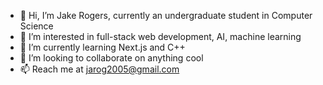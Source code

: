 - 👋 Hi, I’m Jake Rogers, currently an undergraduate student in Computer Science
- 👀 I’m interested in full-stack web development, AI, machine learning
- 🌱 I’m currently learning Next.js and C++
- 💞️ I’m looking to collaborate on anything cool
- 📫 Reach me at jarog2005@gmail.com

<!---
Rakejogers/Rakejogers is a ✨ special ✨ repository because its `README.md` (this file) appears on your GitHub profile.
You can click the Preview link to take a look at your changes.
--->

